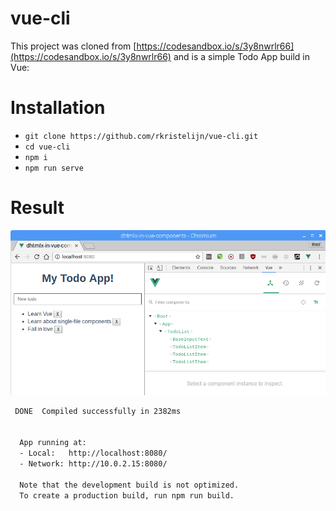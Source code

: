 # vue-cli

This project was cloned from [https://codesandbox.io/s/3y8nwrlr66](https://codesandbox.io/s/3y8nwrlr66) and is a simple Todo App build in Vue:

# Installation

- `git clone https://github.com/rkristelijn/vue-cli.git`
- `cd vue-cli`
- `npm i`
- `npm run serve`

# Result

![Screenshot of the working app, showing an input with 3 items. Also the Vue DevTools is showing the component structure](README.md.files/Screenshot_20180615_105314.png)

```bash
 DONE  Compiled successfully in 2382ms                                                                                10:51:12

 
  App running at:
  - Local:   http://localhost:8080/ 
  - Network: http://10.0.2.15:8080/

  Note that the development build is not optimized.
  To create a production build, run npm run build.
```
